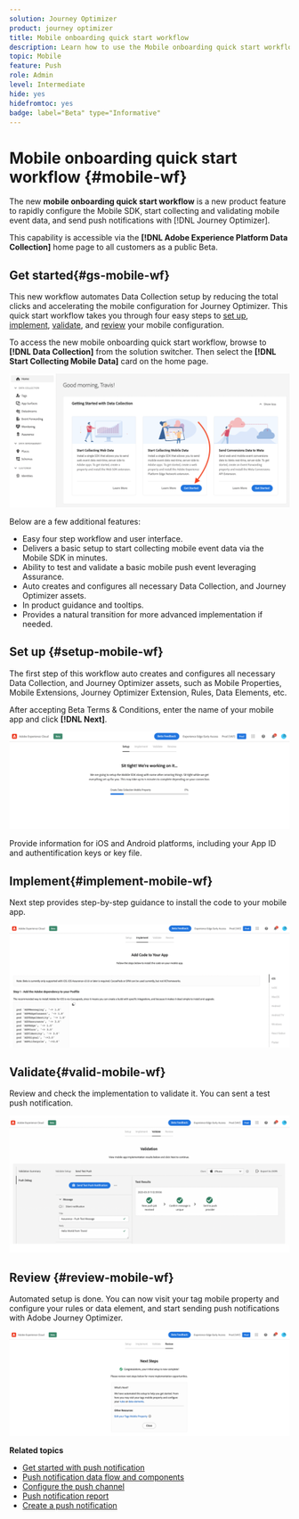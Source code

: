 ```yaml
---
solution: Journey Optimizer
product: journey optimizer
title: Mobile onboarding quick start workflow 
description: Learn how to use the Mobile onboarding quick start workflow 
topic: Mobile
feature: Push
role: Admin
level: Intermediate
hide: yes
hidefromtoc: yes
badge: label="Beta" type="Informative"
---
```


# Mobile onboarding quick start workflow {#mobile-wf}

The new **mobile onboarding quick start workflow** is a new product feature to rapidly configure the Mobile SDK, start collecting and validating mobile event data, and send push notifications with [!DNL Journey Optimizer]. 

This capability is accessible via the **[!DNL Adobe Experience Platform Data Collection]** home page to all customers as a public Beta.

## Get started{#gs-mobile-wf}

This new workflow automates Data Collection setup by reducing the total clicks and accelerating the mobile configuration for Journey Optimizer. This quick start workflow takes you through four easy steps to [set up](##setup-mobile-wf), [implement](#implement-mobile-wf), [validate](#valid-mobile-wf), and [review](#review-mobile-wf) your mobile configuration. 

To access the new mobile onboarding quick start workflow, browse to **[!DNL Data Collection]** from the solution switcher. Then select the **[!DNL Start Collecting Mobile Data]** card on the home page.

![](assets/mobile-wf-home.png)

Below are a few additional features:
 
* Easy four step workflow and user interface.
* Delivers a basic setup to start collecting mobile event data via the Mobile SDK in minutes.
* Ability to test and validate a basic mobile push event leveraging Assurance.
* Auto creates and configures all necessary Data Collection, and Journey Optimizer assets. 
* In product guidance and tooltips.
* Provides a natural transition for more advanced implementation if needed.

## Set up {#setup-mobile-wf}

The first step of this workflow auto creates and configures all necessary Data Collection, and Journey Optimizer assets, such as Mobile Properties, Mobile Extensions, Journey Optimizer Extension, Rules, Data Elements, etc.

After accepting Beta Terms & Conditions, enter the name of your mobile app and click **[!DNL Next]**.

![](assets/mobile-wf-setup.png)

Provide information for iOS and Android platforms, including your App ID and authentification keys or key file.

## Implement{#implement-mobile-wf}

Next step provides step-by-step guidance to install the code to your mobile app.

![](assets/mobile-wf-add-code.png)


## Validate{#valid-mobile-wf}

Review and check the implementation to validate it. You can sent a test push notification.

![](assets/mobile-wf-valid.png)


## Review {#review-mobile-wf}

Automated setup is done. You can now visit your tag mobile property and configure your rules or data element, and  start sending push notifications with Adobe Journey Optimizer.

![](assets/mobile-wf-done.png)


**Related topics**

* [Get started with push notification](get-started-push.md)
* [Push notification data flow and components](push-gs.md)
* [Configure the push channel](push-configuration.md)
* [Push notification report](../reports/journey-global-report.md#push-global)
* [Create a push notification](create-push.md)
